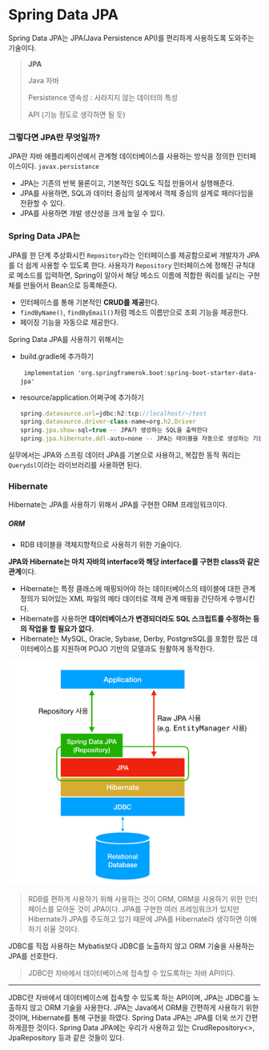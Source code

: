 # Spring Data JPA



Spring Data JPA는 JPA(Java Persistence API)를 편리하게 사용하도록 도와주는 기술이다.

> **JPA**
>
> Java  자바 
>
> Persistence 영속성 : 사라지지 않는 데이터의 특성
>
> API  (기능 정도로 생각하면 될 듯)



### 그렇다면 JPA란 무엇일까?

JPA란 자바 애플리케이션에서 관계형 데이터베이스를 사용하는 방식을 정의한 인터페이스이다. `javax.persistance`

+ JPA는 기존의 반복 물론이고, 기본적인 SQL도 직접 만들어서 실행해준다.
+ JPA를 사용하면, SQL과 데이터 중심의 설계에서 객체 중심의 설계로 패러다임을 전환할 수 있다.
+ JPA를 사용하면 개발 생산성을 크게 높일 수 있다.





### Spring Data JPA는 

JPA를 한 단계 추상화시킨 `Repository`라는 인터페이스를 제공함으로써 개발자가 JPA를 더 쉽게 사용할 수 있도록 한다. 사용자가 `Repository` 인터페이스에 정해진 규칙대로 메소드를 입력하면, Spring이 알아서 해당 메소드 이름에 적합한 쿼리를 날리는 구현체를 만들어서 Bean으로 등록해준다.



+ 인터페이스를 통해 기본적인 **CRUD를 제공**한다.
+ `findByName()`, `findByEmail()`처럼 메소드 이름만으로 조회 기능을 제공한다.
+ 페이징 기능을 자동으로 제공한다.



Spring Data JPA를 사용하기 위해서는 

+ build.gradle에 추가하기

  ` implementation 'org.springframerok.boot:spring-boot-starter-data-jpa'`

+ resource/application.어쩌구에 추가하기

  ```javascript
  spring.datasource.url=jdbc:h2:tcp://localhost/~/test
  spring.datasource.driver-class-name=org.h2.Driver
  spring.jpa.show-sql=true -- JPA가 생성하는 SQL을 출력한다
  spring.jpa.hibernate.ddl-auto=none -- JPA는 테이블을 자동으로 생성하는 기능을 제공하는데 `none`을 사용하면 해당 기능을 끈다
  ```

  

실무에서는 JPA와 스프링 데이터 JPA를 기본으로 사용하고, 복잡한 동적 쿼리는 `Querydsl`이라는 라이브러리를 사용하면 된다.





### Hibernate

Hibernate는 JPA를 사용하기 위해서 JPA를 구현한 ORM 프레임워크이다.  



##### ORM

+ RDB 테이블을 객체지향적으로 사용하기 위한 기술이다. 



**JPA와 Hibernate는 마치 자바의 interface와 해당 interface를 구현한 class와 같은 관계**이다.

+ Hibernate는 특정 클래스에 매핑되어야 하는 데이터베이스의 테이블에 대한 관계 정의가 되어있는 XML 파일의 메타 데이터로 객체 관계 매핑을 간단하게 수행시킨다.
+ Hibernate를 사용하면 **데이터베이스가 변경되더라도 SQL 스크립트를 수정하는 등의 작업을 할 필요가 없다.**
+ Hibernate는 MySQL, Oracle, Sybase, Derby, PostgreSQL를 포함한 많은 데이터베이스를 지원하며 POJO 기반의 모델과도 원활하게 동작한다.



![image info](springdatajpa.png)

> RDB를 편하게 사용하기 위해 사용하는 것이 ORM, ORM을 사용하기 위한 인터페이스를 모아둔 것이 JPA이다. JPA를 구현한 여러 프레임워크가 있지만 Hibernate가 JPA를 주도하고 있기 때문에 JPA를 Hibernate라 생각하면 이해하기 쉬울 것이다.



JDBC를 직접 사용하는 Mybatis보다 JDBC를 노출하지 않고 ORM 기술을 사용하는 JPA를 선호한다.

> JDBC란 자바에서 데이터베이스에 접속할 수 있도록하는 자바 API이다.



____



JDBC란 자바에서 데이터베이스에 접속할 수 있도록 하는 API이며, JPA는 JDBC를 노출하지 않고 ORM 기술을 사용한다. JPA는 Java에서 ORM을 간편하게 사용하기 위한 것이며, Hibernate를 통해 구현을 하였다. Spring Data JPA는 JPA를 더욱 쓰기 간편하게끔한 것이다. Spring Data JPA에는 우리가 사용하고 있는 CrudRepository<>, JpaRepository 등과 같은 것들이 있다.
